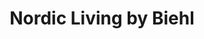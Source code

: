 ---
title: "Nordic Living by Biehl"
url: /edinburgh/nordic-living-by-biehl-harrison-lane/
shop: Möbel
---